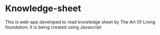 # Knowledge-sheet
This is web-app developed to read knowledge sheet by The Art Of Living foundation; 
It is being created using Javascript
